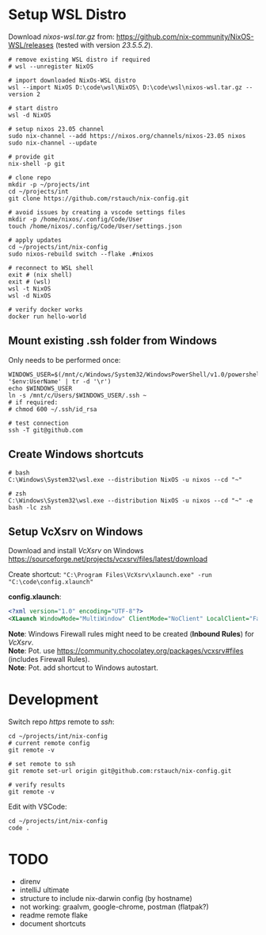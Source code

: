 # Setup WSL Distro

Download _nixos-wsl.tar.gz_ from: https://github.com/nix-community/NixOS-WSL/releases (tested with version _23.5.5.2_).

```
# remove existing WSL distro if required
# wsl --unregister NixOS

# import downloaded NixOs-WSL distro
wsl --import NixOS D:\code\wsl\NixOS\ D:\code\wsl\nixos-wsl.tar.gz --version 2

# start distro
wsl -d NixOS

# setup nixos 23.05 channel
sudo nix-channel --add https://nixos.org/channels/nixos-23.05 nixos
sudo nix-channel --update

# provide git
nix-shell -p git

# clone repo
mkdir -p ~/projects/int
cd ~/projects/int
git clone https://github.com/rstauch/nix-config.git

# avoid issues by creating a vscode settings files
mkdir -p /home/nixos/.config/Code/User
touch /home/nixos/.config/Code/User/settings.json

# apply updates
cd ~/projects/int/nix-config
sudo nixos-rebuild switch --flake .#nixos

# reconnect to WSL shell
exit # (nix shell)
exit # (wsl)
wsl -t NixOS
wsl -d NixOS

# verify docker works
docker run hello-world
```

## Mount existing .ssh folder from Windows

Only needs to be performed once:

```
WINDOWS_USER=$(/mnt/c/Windows/System32/WindowsPowerShell/v1.0/powershell.exe '$env:UserName' | tr -d '\r')
echo $WINDOWS_USER
ln -s /mnt/c/Users/$WINDOWS_USER/.ssh ~
# if required:
# chmod 600 ~/.ssh/id_rsa

# test connection
ssh -T git@github.com
```

## Create Windows shortcuts

```
# bash
C:\Windows\System32\wsl.exe --distribution NixOS -u nixos --cd "~"

# zsh
C:\Windows\System32\wsl.exe --distribution NixOS -u nixos --cd "~" -e bash -lc zsh
```

## Setup VcXsrv on Windows

Download and install _VcXsrv_ on Windows https://sourceforge.net/projects/vcxsrv/files/latest/download

Create shortcut: `"C:\Program Files\VcXsrv\xlaunch.exe" -run "C:\code\config.xlaunch"`

**config.xlaunch**:

```xml
<?xml version="1.0" encoding="UTF-8"?>
<XLaunch WindowMode="MultiWindow" ClientMode="NoClient" LocalClient="False" Display="-1" LocalProgram="xcalc" RemoteProgram="xterm" RemotePassword="" PrivateKey="" RemoteHost="" RemoteUser="" XDMCPHost="" XDMCPBroadcast="False" XDMCPIndirect="False" Clipboard="True" ClipboardPrimary="False" ExtraParams="" Wgl="False" DisableAC="True" XDMCPTerminate="False"/>
```

**Note**: Windows Firewall rules might need to be created (**Inbound Rules**) for _VcXsrv_.<BR/>
**Note**: Pot. use https://community.chocolatey.org/packages/vcxsrv#files (includes Firewall Rules).<BR/>
**Note**: Pot. add shortcut to Windows autostart.

# Development

Switch repo _https_ remote to _ssh_:

```
cd ~/projects/int/nix-config
# current remote config
git remote -v

# set remote to ssh
git remote set-url origin git@github.com:rstauch/nix-config.git

# verify results
git remote -v
```

Edit with VSCode:

```
cd ~/projects/int/nix-config
code .
```

# TODO

- direnv
- intelliJ ultimate
- structure to include nix-darwin config (by hostname)
- not working: graalvm, google-chrome, postman (flatpak?)
- readme remote flake
- document shortcuts
